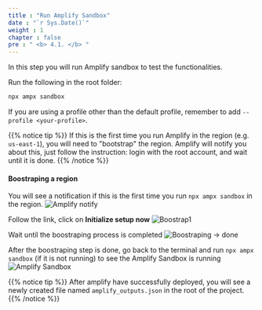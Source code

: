 ```yaml
---
title : "Run Amplify Sandbox"
date : "`r Sys.Date()`"
weight : 1
chapter : false
pre : " <b> 4.1. </b> "
---
```


In this step you will run Amplify sandbox to test the functionalities.

Run the following in the root folder:

```bash
npx ampx sandbox
```

If you are using a profile other than the default profile, remember to add `--profile <your-profile>`.


{{% notice tip %}}
If this is the first time you run Amplify in the region (e.g. `us-east-1`), you will need to "bootstrap" the region. Amplify will notify you about this, just follow the instruction: login with the root account, and wait until it is done.
{{% /notice %}}

#### Boostraping a region

You will see a notification if this is the first time you run `npx ampx sandbox` in the region.
![Amplify notify]()



Follow the link, click on **Initialize setup now**
![Boostrap1](/images/4.amplify/bootstrap.png)

Wait until the boostraping process is completed
![Boostraping -> done]()

After the boostraping step is done, go back to the terminal and run `npx ampx sandbox` (if it is not running) to see the Amplify Sandbox is running
![Amplify Sandbox]()

{{% notice tip %}}
After amplify have successfully deployed, you will see a newly created file named `amplify_outputs.json` in the root of the project.
{{% /notice %}}